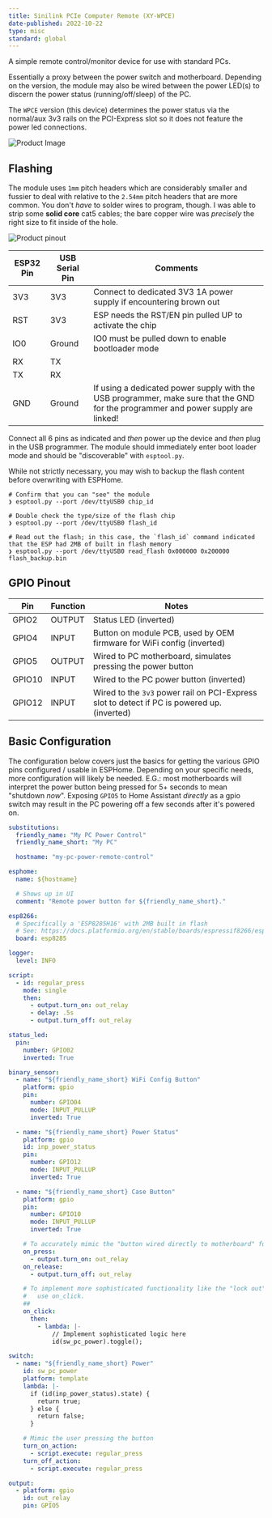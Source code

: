 ```yaml
---
title: Sinilink PCIe Computer Remote (XY-WPCE)
date-published: 2022-10-22
type: misc
standard: global
---
```


A simple remote control/monitor device for use with standard PCs.

Essentially a proxy between the power switch and motherboard.
Depending on the version, the module may also be wired between the power LED(s) to discern the power status (running/off/sleep) of the PC.

The `WPCE` version (this device) determines the power status via the normal/aux 3v3 rails on the PCI-Express slot so it does not feature the power led connections.

![Product Image](sinilink_XY-WPCE.webp "Product Image")

## Flashing

The module uses `1mm` pitch headers which are considerably smaller and fussier to deal with relative to the `2.54mm` pitch headers that are more common.
You don't _have_ to solder wires to program, though.
I was able to strip some **solid core** cat5 cables; the bare copper wire was _precisely_ the right size to fit inside of the hole.

![Product pinout](sinilink_XY-WPCE_pinout.webp "Product Pinout")

| ESP32 Pin | USB Serial Pin | Comments                                                                                                                          |
| --------- | -------------- | --------------------------------------------------------------------------------------------------------------------------------- |
| 3V3       | 3V3            | Connect to dedicated 3V3 1A power supply if encountering brown out                                                                |
| RST       | 3V3            | ESP needs the RST/EN pin pulled UP to activate the chip                                                                           |
| IO0       | Ground         | IO0 must be pulled down to enable bootloader mode                                                                                 |
| RX        | TX             |                                                                                                                                   |
| TX        | RX             |                                                                                                                                   |
| GND       | Ground         | If using a dedicated power supply with the USB programmer, make sure that the GND for the programmer and power supply are linked! |

Connect all 6 pins as indicated and _then_ power up the device and _then_ plug in the USB programmer.
The module should immediately enter boot loader mode and should be "discoverable" with `esptool.py`.

While not strictly necessary, you may wish to backup the flash content before overwriting with ESPHome.

```shell
# Confirm that you can "see" the module
❯ esptool.py --port /dev/ttyUSB0 chip_id

# Double check the type/size of the flash chip
❯ esptool.py --port /dev/ttyUSB0 flash_id

# Read out the flash; in this case, the `flash_id` command indicated that the ESP had 2MB of built in flash memory
❯ esptool.py --port /dev/ttyUSB0 read_flash 0x000000 0x200000 flash_backup.bin 
```

## GPIO Pinout

| Pin    | Function | Notes                                                                                       |
| ------ | -------- | ------------------------------------------------------------------------------------------- |
| GPIO2  | OUTPUT   | Status LED (inverted)                                                                       |
| GPIO4  | INPUT    | Button on module PCB, used by OEM firmware for WiFi config (inverted)                       |
| GPIO5  | OUTPUT   | Wired to PC motherboard, simulates pressing the power button                                |
| GPIO10 | INPUT    | Wired to the PC power button (inverted)                                                     |
| GPIO12 | INPUT    | Wired to the `3v3` power rail on PCI-Express slot to detect if PC is powered up. (inverted) |

## Basic Configuration

The configuration below covers just the basics for getting the various GPIO pins configured / usable in ESPHome.
Depending on your specific needs, more configuration will likely be needed.
E.G.: most motherboards will interpret the power button being pressed for 5+ seconds to mean "shutdown _now_". Exposing `GPIO5` to Home Assistant _directly_ as a gpio switch may result in the PC powering off a few seconds after it's powered on.

```yaml
substitutions:
  friendly_name: "My PC Power Control"
  friendly_name_short: "My PC"

  hostname: "my-pc-power-remote-control"

esphome:
  name: ${hostname}

  # Shows up in UI
  comment: "Remote power button for ${friendly_name_short}."

esp8266:
  # Specifically a 'ESP8285H16' with 2MB built in flash
  # See: https://docs.platformio.org/en/stable/boards/espressif8266/esp8285.html
  board: esp8285

logger:
  level: INFO

script:
  - id: regular_press
    mode: single
    then:
      - output.turn_on: out_relay
      - delay: .5s
      - output.turn_off: out_relay

status_led:
  pin:
    number: GPIO02
    inverted: True

binary_sensor:
  - name: "${friendly_name_short} WiFi Config Button"
    platform: gpio
    pin:
      number: GPIO04
      mode: INPUT_PULLUP
      inverted: True

  - name: "${friendly_name_short} Power Status"
    platform: gpio
    id: inp_power_status
    pin:
      number: GPIO12
      mode: INPUT_PULLUP
      inverted: True

  - name: "${friendly_name_short} Case Button"
    platform: gpio
    pin:
      number: GPIO10
      mode: INPUT_PULLUP
      inverted: True

    # To accurately mimic the "button wired directly to motherboard" function, use on_press/on_release
    on_press:
      - output.turn_on: out_relay
    on_release:
      - output.turn_off: out_relay

    # To implement more sophisticated functionality like the "lock out" mode in the OEM firmware
    #   use on_click.
    ##
    on_click:
      then:
        - lambda: |-
            // Implement sophisticated logic here
            id(sw_pc_power).toggle();

switch:
  - name: "${friendly_name_short} Power"
    id: sw_pc_power
    platform: template
    lambda: |-
      if (id(inp_power_status).state) {
        return true;
      } else {
        return false;
      }

    # Mimic the user pressing the button
    turn_on_action:
      - script.execute: regular_press
    turn_off_action:
      - script.execute: regular_press

output:
  - platform: gpio
    id: out_relay
    pin: GPIO5
```
